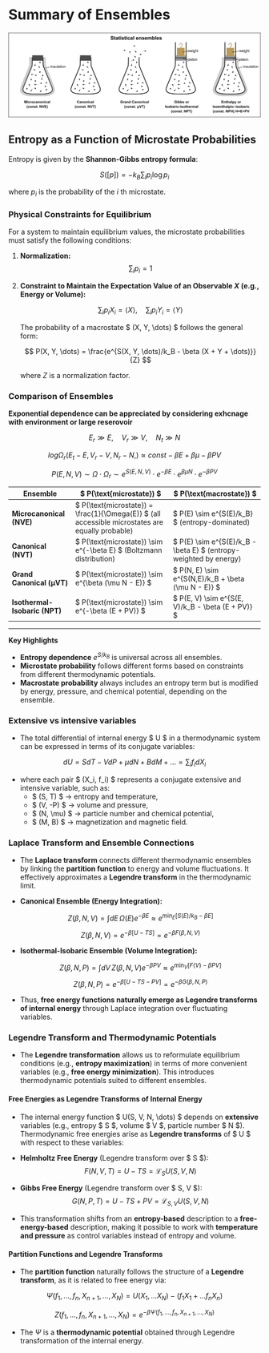 
# Summary of Ensembles
  
![](./figs/ensembl.png)

## Entropy as a Function of Microstate Probabilities

Entropy is given by the **Shannon-Gibbs entropy formula**:

$$
S([p]) = -k_B \sum_{i} p_i \log p_i
$$

where $p_i$ is the probability of the $i$ th microstate.

### Physical Constraints for Equilibrium

For a system to maintain equilibrium values, the microstate probabilities must satisfy the following conditions:

1. **Normalization:**
   $$
   \sum_{i} p_i = 1
   $$

2. **Constraint to Maintain the Expectation Value of an Observable $X$ (e.g., Energy or Volume):**

   $$
   \sum_{i} p_i X_i = \langle X \rangle, \quad \sum_{i} p_i Y_i = \langle Y \rangle
   $$

   The probability of a macrostate $ (X, Y, \dots) $ follows the general form:

   $$
   P(X, Y, \dots) = \frac{e^{S(X, Y, \dots)/k_B - \beta (X + Y + \dots)}}{Z}
   $$

   where $Z$ is a normalization factor.

### **Comparison of Ensembles**


**Exponential dependence can be appreciated by considering exhcnage with environment or large reserovoir**

$$E_r\gg E,\quad V_r \gg V, \quad N_t \gg N$$

$$log \Omega_r(E_t-E, V_r-V, N_r-N,)\approx  const - \beta E + \beta\mu -\beta PV $$

$$P(E, N, V) \sim \Omega \cdot \Omega_r \sim e^{S(E, N, V)} \cdot e^{-\beta E} \cdot e^{\beta \mu N} \cdot e^{-\beta PV} $$


| **Ensemble** | **$ P(\text{microstate}) $** | **$ P(\text{macrostate}) $** |
|-------------|------------------------------------------------------|------------------------------------------------------|
| **Microcanonical (NVE)** | $ P(\text{microstate}) = \frac{1}{\Omega(E)} $ (all accessible microstates are equally probable) | $ P(E) \sim e^{S(E)/k_B} $ (entropy-dominated) |
| **Canonical (NVT)** | $ P(\text{microstate}) \sim e^{-\beta E} $ (Boltzmann distribution) | $ P(E) \sim e^{S(E)/k_B - \beta E} $ (entropy-weighted by energy) |
| **Grand Canonical (µVT)** | $ P(\text{microstate}) \sim e^{\beta (\mu N - E)} $ | $ P(N, E) \sim e^{S(N,E)/k_B + \beta (\mu N - E)} $ |
| **Isothermal-Isobaric (NPT)** | $ P(\text{microstate}) \sim e^{-\beta (E + PV)} $ | $ P(E, V) \sim e^{S(E, V)/k_B - \beta (E + PV)} $ |

---

**Key Highlights**
- **Entropy dependence** $e^{S/k_B}$ is universal across all ensembles.
- **Microstate probability** follows different forms based on constraints from different thermodynamic potentials.
- **Macrostate probability** always includes an entropy term but is modified by energy, pressure, and chemical potential, depending on the ensemble.



### **Extensive vs intensive variables**

- The total differential of internal energy $ U $ in a thermodynamic system can be expressed in terms of its conjugate variables:

$$
dU = SdT - VdP + \mu dN + BdM + \dots = \sum_i f_i dX_i
$$

- where each pair $ (X_i, f_i) $ represents a conjugate extensive and intensive variable, such as:
  - $ (S, T) $ → entropy and temperature,
  - $ (V, -P) $ → volume and pressure,
  - $ (N, \mu) $ → particle number and chemical potential,
  - $ (M, B) $ → magnetization and magnetic field.



### **Laplace Transform and Ensemble Connections**

- The **Laplace transform** connects different thermodynamic ensembles by linking the **partition function** to energy and volume fluctuations. It effectively approximates a **Legendre transform** in the thermodynamic limit.

- **Canonical Ensemble (Energy Integration):**

  $$
  Z(\beta, N, V) = \int dE \, \Omega(E) e^{-\beta E} \approx e^{\min_E [S(E)/k_B - \beta E]}
  $$
  
  $$
  Z(\beta, N, V) = e^{-\beta [U - TS]} = e^{-\beta F(\beta, N, V)}
  $$

- **Isothermal-Isobaric Ensemble (Volume Integration):**

  $$
  Z(\beta, N, P) = \int dV \, Z(\beta, N, V) e^{-\beta P V} \approx e^{\min_V [F(V) - \beta P V]}
  $$


 
  $$
  Z(\beta, N, P) = e^{-\beta [U - TS - PV]} = e^{-\beta G(\beta, N, P)}
  $$

- Thus, **free energy functions naturally emerge as Legendre transforms of internal energy** through Laplace integration over fluctuating variables.


### **Legendre Transform and Thermodynamic Potentials**

- The **Legendre transformation** allows us to reformulate equilibrium conditions (e.g., **entropy maximization**) in terms of more convenient variables (e.g., **free energy minimization**). This introduces thermodynamic potentials suited to different ensembles.

#### **Free Energies as Legendre Transforms of Internal Energy**

- The internal energy function $ U(S, V, N, \dots) $ depends on **extensive** variables (e.g., entropy $ S $, volume $ V $, particle number $ N $). Thermodynamic free energies arise as **Legendre transforms** of $ U $ with respect to these variables:

- **Helmholtz Free Energy** (Legendre transform over $ S $):
  $$
  F(N, V, T) = U - T S = \mathcal{L}_{S} U(S, V, N)
  $$

- **Gibbs Free Energy** (Legendre transform over $ S, V $):
  $$
  G(N, P, T) = U - T S + P V = \mathcal{L}_{S, V} U(S, V, N)
  $$

- This transformation shifts from an **entropy-based** description to a **free-energy-based** description, making it possible to work with **temperature and pressure** as control variables instead of entropy and volume.



#### **Partition Functions and Legendre Transforms**

- The **partition function** naturally follows the structure of a **Legendre transform**, as it is related to free energy via:

$$
\Psi(f_1, \dots, f_{n}, X_{n+1}, \dots, X_{N}) = U(X_1, ... X_N) - (f_1 X_1+...f_nX_n)
$$

$$
Z(f_1, \dots, f_n, X_{n+1}, \dots, X_N) = e^{-\beta \Psi(f_1, \dots, f_{n}, X_{n+1}, \dots, X_{N})}
$$

- The $\Psi$ is a **thermodynamic potential** obtained through Legendre transformation of the internal energy.





